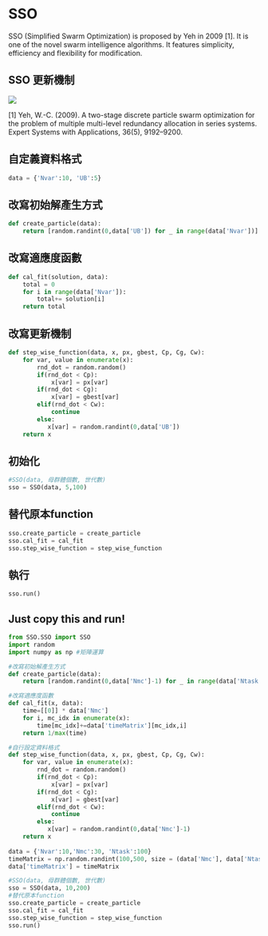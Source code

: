 # SSO
SSO (Simplified Swarm Optimization) is proposed by Yeh in 2009 [1]. It is one of the novel swarm intelligence algorithms. It features simplicity, efficiency and flexibility for modification.

## SSO 更新機制
![](https://i.imgur.com/pbuRHga.png)

[1] Yeh, W.-C. (2009). A two-stage discrete particle swarm optimization for the problem of multiple multi-level redundancy allocation in series systems. Expert Systems with Applications, 36(5), 9192–9200. 

## 自定義資料格式
```python
data = {'Nvar':10, 'UB':5} 
```
## 改寫初始解產生方式
```python
def create_particle(data):
    return [random.randint(0,data['UB']) for _ in range(data['Nvar'])]
```
## 改寫適應度函數
```python
def cal_fit(solution, data):
    total = 0
    for i in range(data['Nvar']):    
        total+= solution[i]
    return total 
```
## 改寫更新機制
```python
def step_wise_function(data, x, px, gbest, Cp, Cg, Cw):
    for var, value in enumerate(x):
        rnd_dot = random.random()
        if(rnd_dot < Cp):
            x[var] = px[var]
        if(rnd_dot < Cg):
            x[var] = gbest[var]
        elif(rnd_dot < Cw):
            continue
        else:
           x[var] = random.randint(0,data['UB'])
    return x
```
## 初始化
```python
#SSO(data, 母群體個數, 世代數)
sso = SSO(data, 5,100)
```
## 替代原本function
```python
sso.create_particle = create_particle
sso.cal_fit = cal_fit
sso.step_wise_function = step_wise_function
```
## 執行
```python
sso.run()
```

## Just copy this and run!

```python
from SSO.SSO import SSO
import random
import numpy as np #矩陣運算

#改寫初始解產生方式
def create_particle(data):
    return [random.randint(0,data['Nmc']-1) for _ in range(data['Ntask'])]

#改寫適應度函數
def cal_fit(x, data):
    time=[[0]] * data['Nmc']
    for i, mc_idx in enumerate(x):
        time[mc_idx]+=data['timeMatrix'][mc_idx,i]
    return 1/max(time)

#自行設定資料格式
def step_wise_function(data, x, px, gbest, Cp, Cg, Cw):
    for var, value in enumerate(x):
        rnd_dot = random.random()
        if(rnd_dot < Cp):
            x[var] = px[var]
        if(rnd_dot < Cg):
            x[var] = gbest[var]
        elif(rnd_dot < Cw):
            continue
        else:
           x[var] = random.randint(0,data['Nmc']-1)
    return x
    
data = {'Nvar':10,'Nmc':30, 'Ntask':100} 
timeMatrix = np.random.randint(100,500, size = (data['Nmc'], data['Ntask']))
data['timeMatrix'] = timeMatrix

#SSO(data, 母群體個數, 世代數)
sso = SSO(data, 10,200)
#替代原本function
sso.create_particle = create_particle
sso.cal_fit = cal_fit
sso.step_wise_function = step_wise_function
sso.run()

```




